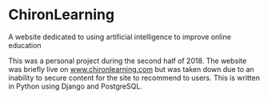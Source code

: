 # ChironLearning
A website dedicated to using artificial intelligence to improve online education

This was a personal project during the second half of 2018. The website was briefly live on www.chironlearning.com but was taken down due to an inability to secure content for the site to recommend to users. This is written in Python using Django and PostgreSQL. 
